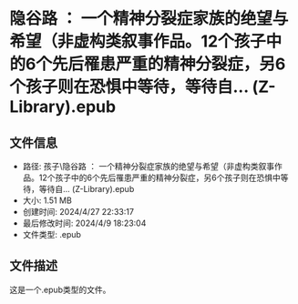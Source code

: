 ﻿# 隐谷路 ： 一个精神分裂症家族的绝望与希望（非虚构类叙事作品。12个孩子中的6个先后罹患严重的精神分裂症，另6个孩子则在恐惧中等待，等待自... (Z-Library).epub

## 文件信息
- 路径: 孩子\隐谷路 ： 一个精神分裂症家族的绝望与希望（非虚构类叙事作品。12个孩子中的6个先后罹患严重的精神分裂症，另6个孩子则在恐惧中等待，等待自... (Z-Library).epub
- 大小: 1.51 MB
- 创建时间: 2024/4/27 22:33:17
- 最后修改时间: 2024/4/9 18:23:04
- 文件类型: .epub

## 文件描述
这是一个.epub类型的文件。

